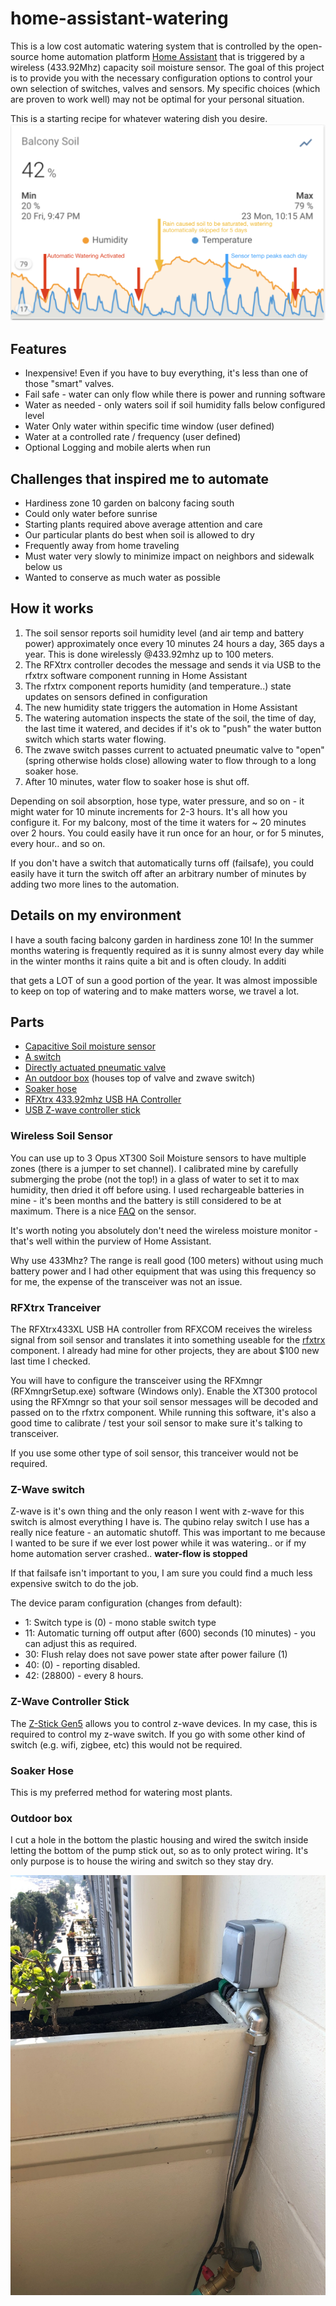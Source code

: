 # home-assistant-watering
This is a low cost automatic watering system that is controlled by the open-source home automation platform [Home Assistant](https://home-assistant.io) that is triggered by a wireless (433.92Mhz) capacity soil moisture sensor.  The goal of this project is to provide you with the necessary configuration options to control your own selection of switches, valves and sensors.  My specific choices (which are proven to work well) may not be optimal for your personal situation.

This is a starting recipe for whatever watering dish you desire.
![20 day chart](annotated_sample_chart_small.png)

## Features
- Inexpensive!  Even if you have to buy everything, it's less than one of those "smart" valves.
- Fail safe - water can only flow while there is power and running software
- Water as needed - only waters soil if soil humidity falls below configured level
- Water Only water within specific time window (user defined)
- Water at a controlled rate / frequency (user defined)
- Optional Logging and mobile alerts when run

## Challenges that inspired me to automate
- Hardiness zone 10 garden on balcony facing south
- Could only water before sunrise 
- Starting plants required above average attention and care
- Our particular plants do best when soil is allowed to dry
- Frequently away from home traveling
- Must water very slowly to minimize impact on neighbors and sidewalk below us
- Wanted to conserve as much water as possible

## How it works
1. The soil sensor reports soil humidity level (and air temp and battery power) approximately once every 10 minutes 24 hours a day, 365 days a year.  This is done wirelessly @433.92mhz up to 100 meters.  
2. The RFXtrx controller decodes the message and sends it via USB to the rfxtrx software component running in Home Assistant
3. The rfxtrx component reports humidity (and temperature..) state updates on sensors defined in configuration
4. The new humidity state triggers the automation in Home Assistant 
5. The watering automation inspects the state of the soil, the time of day, the last time it watered, and decides if it's ok to "push" the water button switch which starts water flowing.
6. The zwave switch passes current to actuated pneumatic valve to "open" (spring otherwise holds close) allowing water to flow through to a long soaker hose.
7. After 10 minutes, water flow to soaker hose is shut off.  


Depending on soil absorption, hose type, water pressure, and so on - it might water for 10 minute increments for 2-3 hours.   It's all how you configure it.  For my balcony, most of the time it waters for ~ 20 minutes over 2 hours.  You could easily have it run once for an hour, or for 5 minutes, every hour.. and so on.

If you don't have a switch that automatically turns off (failsafe), you could easily have it turn the switch off after an arbitrary number of minutes by adding two more lines to the automation.

## Details on my environment
I have a south facing balcony garden in hardiness zone 10!  In the summer months watering is frequently required as it is sunny almost every day while in the winter months it rains quite a bit and is often cloudy.  In additi

that gets a LOT of sun a good portion of the year.  It was almost impossible to keep on top of watering and to make matters worse, we travel a lot.  

## Parts
- [Capacitive Soil moisture sensor](https://www.plantcaretools.com/product/wireless-soil-moisture-sensor/)
- [A switch](https://qubino.com/products/flush-1-relay/)
- [Directly actuated pneumatic valve](https://www.conrad.com/p/rpe-5105-nc-230vac-22-way-directly-actuated-pneumatic-valve-230-v-ac-g-12-583032)
- [An outdoor box](https://www.amazon.com/dp/B077Q9PBXG/ref=psdc_495308_t1_B012NJUUG4?th=1) (houses top of valve and zwave switch)
- [Soaker hose](https://www.amazon.com/Rocky-Mountain-Goods-Soaker-Hose/dp/B0763XVJ66/)
- [RFXtrx 433.92mhz USB HA Controller](http://www.rfxcom.com/epages/78165469.sf/en_GB/?ObjectPath=/Shops/78165469/Products/18103) 
- [USB Z-wave controller stick](https://aeotec.com/z-wave-usb-stick/)

### Wireless Soil Sensor
You can use up to 3 Opus XT300 Soil Moisture sensors to have multiple zones (there is a jumper to set channel).  I calibrated mine by carefully submerging the probe (not the top!) in a glass of water to set it to max humidity, then dried it off before using.  I used rechargeable batteries in mine - it's been months and the battery is still considered to be at maximum.  There is a nice [FAQ](https://www.plantcaretools.com/product/wireless-moisture-monitor/) on the sensor.

It's worth noting you absolutely don't need the wireless moisture monitor - that's well within the purview of Home Assistant.

Why use 433Mhz?  The range is reall good (100 meters) without using much battery power and I had other equipment that was using this frequency so for me, the expense of the transceiver was not an issue.

### RFXtrx Tranceiver
The RFXtrx433XL USB HA controller from RFXCOM receives the wireless signal from soil sensor and translates it into something useable for the [rfxtrx](https://www.home-assistant.io/integrations/sensor.rfxtrx) component.  I already had mine for other projects, they are about $100 new last time I checked.

You will have to configure the transceiver using the RFXmngr (RFXmngrSetup.exe) software (Windows only).  Enable the XT300 protocol using the RFXmngr so that your soil sensor messages will be decoded and passed on to the rfxtrx component.  While running this software, it's also a good time to calibrate / test your soil sensor to make sure it's talking to transceiver.

If you use some other type of soil sensor, this tranceiver would not be required.

### Z-Wave switch
Z-wave is it's own thing and the only reason I went with z-wave for this switch is almost everything I have is.  The qubino relay switch I use has a really nice feature - an automatic shutoff.  This was important to me because I wanted to be sure if we ever lost power while it was watering.. or if my home automation server crashed.. **water-flow is stopped**

If that failsafe isn't important to you, I am sure you could find a much less expensive switch to do the job.

The device param configuration (changes from default):
- 1: Switch type is (0) - mono stable switch type
- 11: Automatic turning off output after (600) seconds (10 minutes) - you can adjust this as required.
- 30: Flush relay does not save power state after power failure (1)
- 40: (0) - reporting disabled.
- 42: (28800) - every 8 hours.

### Z-Wave Controller Stick
The [Z-Stick Gen5](https://aeotec.com/z-wave-usb-stick/) allows you to control z-wave devices.  In my case, this is required to control my z-wave switch.  If you go with some other kind of switch (e.g. wifi, zigbee, etc) this would not be required.

### Soaker Hose
This is my preferred method for watering most plants.

### Outdoor box
I cut a hole in the bottom the plastic housing and wired the switch inside letting the bottom of the pump stick out, so as to only protect wiring.  It's only purpose is to house the wiring and switch so they stay dry.

![pump installed](installed_small.jpg)
